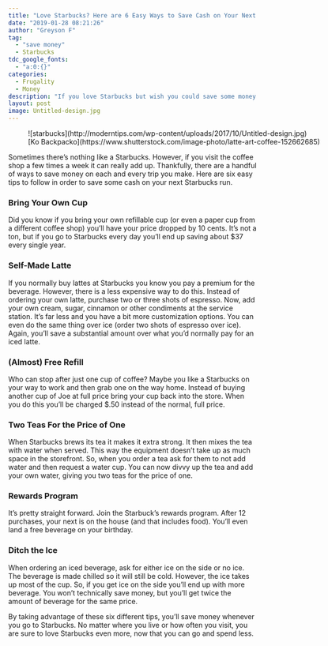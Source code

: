 ```yaml
---
title: "Love Starbucks? Here are 6 Easy Ways to Save Cash on Your Next Visit"
date: "2019-01-28 08:21:26"
author: "Greyson F"
tag:
  - "save money"
  - Starbucks
tdc_google_fonts:
  - "a:0:{}"
categories:
  - Frugality
  - Money
description: "If you love Starbucks but wish you could save some money on next visit, you're in luck. These 6 tips will help you save some green every time you go."
layout: post
image: Untitled-design.jpg
---
```


<figure aria-describedby="caption-attachment-4636" class="wp-caption alignnone" id="attachment_4636" style="width: 700px">![starbucks](http://moderntips.com/wp-content/uploads/2017/10/Untitled-design.jpg)<figcaption class="wp-caption-text" id="caption-attachment-4636">[Ko Backpacko](https://www.shutterstock.com/image-photo/latte-art-coffee-152662685)</figcaption></figure>

Sometimes there’s nothing like a Starbucks. However, if you visit the coffee shop a few times a week it can really add up. Thankfully, there are a handful of ways to save money on each and every trip you make. Here are six easy tips to follow in order to save some cash on your next Starbucks run.

### Bring Your Own Cup

Did you know if you bring your own refillable cup (or even a paper cup from a different coffee shop) you’ll have your price dropped by 10 cents. It’s not a ton, but if you go to Starbucks every day you’ll end up saving about $37 every single year.

### Self-Made Latte

If you normally buy lattes at Starbucks you know you pay a premium for the beverage. However, there is a less expensive way to do this. Instead of ordering your own latte, purchase two or three shots of espresso. Now, add your own cream, sugar, cinnamon or other condiments at the service station. It’s far less and you have a bit more customization options. You can even do the same thing over ice (order two shots of espresso over ice). Again, you’ll save a substantial amount over what you’d normally pay for an iced latte.

### (Almost) Free Refill

Who can stop after just one cup of coffee? Maybe you like a Starbucks on your way to work and then grab one on the way home. Instead of buying another cup of Joe at full price bring your cup back into the store. When you do this you’ll be charged $.50 instead of the normal, full price.

### Two Teas For the Price of One

When Starbucks brews its tea it makes it extra strong. It then mixes the tea with water when served. This way the equipment doesn’t take up as much space in the storefront. So, when you order a tea ask for them to not add water and then request a water cup. You can now divvy up the tea and add your own water, giving you two teas for the price of one.

### Rewards Program

It’s pretty straight forward. Join the Starbuck’s rewards program. After 12 purchases, your next is on the house (and that includes food). You’ll even land a free beverage on your birthday.

### Ditch the Ice

When ordering an iced beverage, ask for either ice on the side or no ice. The beverage is made chilled so it will still be cold. However, the ice takes up most of the cup. So, if you get ice on the side you’ll end up with more beverage. You won’t technically save money, but you’ll get twice the amount of beverage for the same price.

By taking advantage of these six different tips, you’ll save money whenever you go to Starbucks. No matter where you live or how often you visit, you are sure to love Starbucks even more, now that you can go and spend less.
